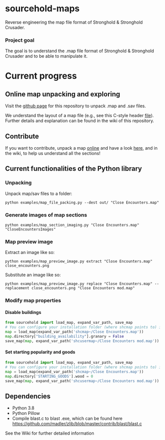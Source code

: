 # sourcehold-maps
Reverse engineering the map file format of Stronghold & Stronghold Crusader.

### Project goal
The goal is to understand the .map file format of Stronghold & Stronghold Crusader and to be able to manipulate it.

# Current progress
## Online map unpacking and exploring
Visit the [github page](https://sourcehold.github.io/sourcehold-maps/) for this repository to unpack .map and .sav files.

We understand the layout of a map file (e.g., see this C-style header [file](https://github.com/sourcehold/sourcehold-maps/blob/master/structure/map_structure.h)).
Further details and explanation can be found in the wiki of this repository.

## Contribute
If you want to contribute, unpack a map [online](https://sourcehold.github.io/sourcehold-maps/) and have a look [here](https://github.com/sourcehold/sourcehold-maps/wiki/Map-sections), and in the wiki, to help us understand all the sections! 


## Current functionalities of the Python library
### Unpacking
Unpack map/sav files to a folder:
```console
python examples/map_file_packing.py --dest out/ "Close Encounters.map"
```

### Generate images of map sections
```console
python examples/map_section_imaging.py "Close Encounters.map" "CloseEncountersImages"
```

### Map preview image
Extract an image like so:
```console
python examples/map_preview_image.py extract "Close Encounters.map" close_encounters.png
```
Substitute an image like so:
```console
python examples/map_preview_image.py replace "Close Encounters.map" --replacement close_encounters.png "Close Encounters mod.map"
```
### Modify map properties
#### Disable buildings
```python
from sourcehold import load_map, expand_var_path, save_map
# You can configure your installation folder (where shcmap points to) in /config.json
map = load_map(expand_var_path('shcmap~/Close Encounters.map'))
map.directory["building_availability"].granary = False
save_map(map, expand_var_path('shcusermap~/Close Encounters mod.map'))
```
#### Set starting popularity and goods
```python
from sourcehold import load_map, expand_var_path, save_map
# You can configure your installation folder (where shcmap points to) in /config.json
map = load_map(expand_var_path('shcmap~/Close Encounters.map'))
map.directory['STARTING_GOODS'].wood = 0
save_map(map, expand_var_path('shcusermap~/Close Encounters mod.map'))
```

## Dependencies
* Python 3.8
* Python Pillow
* Compile blast.c to blast .exe, which can be found here https://github.com/madler/zlib/blob/master/contrib/blast/blast.c

See the Wiki for further detailed information
